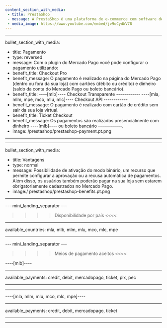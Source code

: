 ```yaml
---
content_section_with_media:
 - title: PrestaShop
 - message: A PrestaShop é uma plataforma de e-commerce com software de código aberto, que permite a qualquer usuário criar e desenvolver um site comercial. Como parceiros oficiais da PrestaShop, fornecemos maior segurança e eficiência à sua loja.
 - media_image: https://www.youtube.com/embed/jv9oCydWV78 
---
```

 
---
bullet_section_with_media:
 - title: Pagamento
 - type: reversed
 - message: Com o plugin do Mercado Pago você pode configurar o pagamento utilizando:
 - benefit_title: Checkout Pro
 - benefit_message: O pagamento é realizado na página do Mercado Pago (dentro ou fora da sua loja) com cartões (débito ou crédito) e dinheiro (saldo da conta do Mercado Pago ou boleto bancário).
 - benefit_title: ----[mlb]---- Checkout Transparente
 ------------ ----[mla, mlm, mpe, mco, mlu, mlc]---- Checkout API ------------
 - benefit_message: O pagamento é realizado com cartão de crédito sem sair da sua loja virtual. 
 - benefit_title: Ticket Checkout
 - benefit_message: Os pagamentos são realizados presencialmente com dinheiro ----[mlb]---- ou boleto bancário ------------.
 - image: /prestashop/prestashop-payment.pt.png
---
 
---
bullet_section_with_media:
 - title: Vantagens
 - type: normal
 - message: Possibilidade de ativação do modo binário, um recurso que permite configurar a aprovação ou a recusa automática de pagamentos. Além disso, os usuários também poderão pagar na sua loja sem estarem obrigatoriamente cadastrados no Mercado Pago.
 - image:/ prestashop/prestashop-benefits.pt.png
---
 
--- mini_landing_separator ---
 
>>>> Disponibilidade por país <<<<
---
available_countries: mla, mlb, mlm, mlu, mco, mlc, mpe

---
 
--- mini_landing_separator ---
 
>>>> Meios de pagamento aceitos <<<<
 
----[mlb]----

---
available_payments: credit, debit, mercadopago, ticket, pix, pec

---
------------
 
----[mla, mlm, mlu, mco, mlc, mpe]----

---
available_payments: credit, debit, mercadopago, ticket

---
------------